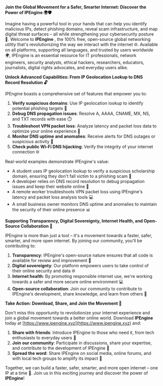 **Join the Global Movement for a Safer, Smarter Internet: Discover the Power of IPEngine 🌍🛡️**

Imagine having a powerful tool in your hands that can help you identify malicious IPs, detect phishing domains, reveal scam infrastructure, and map digital threat surfaces – all while strengthening your cybersecurity posture 🔐. Welcome to **IPEngine** , the 100% free, open-source global networking utility that's revolutionizing the way we interact with the internet 🌐. Available on all platforms, supporting all languages, and trusted by users worldwide 🌍, IPEngine is an essential resource for IT professionals, network engineers, security analysts, ethical hackers, researchers, educators, journalists, digital rights advocates, and everyday users alike.

**Unlock Advanced Capabilities: From IP Geolocation Lookup to DNS Record Resolution 🔓**

IPEngine boasts a comprehensive set of features that empower you to:

1. **Verify suspicious domains**: Use IP geolocation lookup to identify potential phishing targets 🚫
2. **Debug DNS propagation issues**: Resolve A, AAAA, CNAME, MX, NS, and TXT records with ease ⏱️
3. **Troubleshoot VPN packet loss**: Analyze latency and packet loss data to optimize your online experience 📡
4. **Monitor DNS uptime and anomalies**: Receive alerts for DNS outages or suspicious activity 🚨
5. **Check public Wi-Fi DNS hijacking**: Verify the integrity of your internet connection 🌐

Real-world examples demonstrate IPEngine's value:

* A student uses IP geolocation lookup to verify a suspicious scholarship domain, ensuring they don't fall victim to a phishing scam 👥
* A developer relies on DNS record resolution to debug propagation issues and keep their website online 🚀
* A remote worker troubleshoots VPN packet loss using IPEngine's latency and packet loss analysis tools 💻
* A small business owner monitors DNS uptime and anomalies to maintain the security of their online presence 📊

**Supporting Transparency, Digital Sovereignty, Internet Health, and Open-Source Collaboration 🌟**

IPEngine is more than just a tool – it's a movement towards a faster, safer, smarter, and more open internet. By joining our community, you'll be contributing to:

1. **Transparency**: IPEngine's open-source nature ensures that all code is available for review and improvement 🤝
2. **Digital sovereignty**: Our platform empowers users to take control of their online security and data 🌐
3. **Internet health**: By promoting responsible internet use, we're working towards a safer and more secure online environment 💻
4. **Open-source collaboration**: Join our community to contribute to IPEngine's development, share knowledge, and learn from others 🤝

**Take Action: Download, Share, and Join the Movement 🚀**

Don't miss this opportunity to revolutionize your internet experience and join a global movement towards a better online world. Download **IPEngine** today at [https://www.ipengine.xyz](https://www.ipengine.xyz) and:

1. **Share with friends**: Introduce IPEngine to those who need it, from tech enthusiasts to everyday users 🤝
2. **Join our community**: Participate in discussions, share your expertise, and contribute to the development of IPEngine 👥
3. **Spread the word**: Share IPEngine on social media, online forums, and with local tech groups to amplify its impact 📢

Together, we can build a faster, safer, smarter, and more open internet – one IP at a time 🔑. Join us in this exciting journey and discover the power of **IPEngine**!